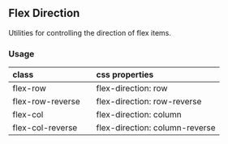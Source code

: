 ## Flex Direction

Utilities for controlling the direction of flex items.

### Usage

| class |  | css properties |
|:--|:--|:--|
| flex-row |  | flex-direction: row |
| flex-row-reverse |  | flex-direction: row-reverse |
| flex-col |  | flex-direction: column |
| flex-col-reverse |  | flex-direction: column-reverse |


